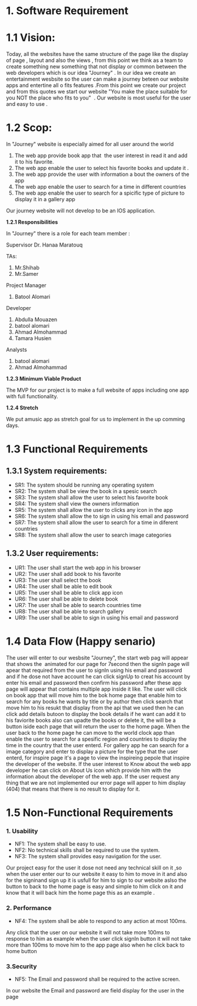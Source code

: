 
# 1. Software Requirement

# 1.1 Vision:
Today, all the websites have the same structure of the page like the display of page , layout and also the views , from this point we think as a team to create something new something that not display or common between the web developers which is our idea "Journey" . In our idea we create an entertainment wesbsite so the user can make a journey beteen our website apps and entertine all o fits features .From this point we create our project and from this quotes we start our website "You make the place suitable for you NOT the place who fits to you"  . Our website is most useful for the user and easy to use .

# 1.2 Scop:
In "Journey" website is especially aimed for all user around the world

1. The web app provide book app that  the user interest in read it and add it to his favorite.
2. The web app enable the user to select his favorite books and update it .
3. The web app provide the user with information a bout the owners of the app 
4. The web app enable the user to search for a time in different countries
5. The web app enable the user to search for a spicific type of picture to display it in a gallery app

Our journey website will not develop to be an IOS application.

**1.2.1 Responsibilities**

In "Journey" there is a role for each team member :

Supervisor
Dr. Hanaa Maratouq

TAs:
1. Mr.Shihab
2. Mr.Samer

Project Manager
1. Batool Alomari

Developer
1. Abdulla Mouazen
2. batool alomari
3. Ahmad Almohammad
4. Tamara Husien


Analysts
1. batool alomari
2. Ahmad Almohammad

**1.2.3 Minimum Viable Product**

The MVP for our project is to make a full website of apps including one app with full functionality.

**1.2.4 Stretch**

We put amusic app as stretch goal for us to implement in the up comming days.

# 1.3 Functional Requirements

## 1.3.1 System requirements:

- SR1: The system should be running any operating system
- SR2: The system shall be view the book in a spesic search  
- SR3: The system shall allow the user to select his favorite book
- SR4: The system shall view the owners information
- SR5: The system shall allow the user to clicks any icon in the app
- SR6: The system shall allow the to sign in  using his email and password
- SR7: The system shall allow the user to search for a time in diferent countries
- SR8: The system shall allow the user to search image categories

## 1.3.2 User requirements:

- UR1: The user shall start the web app in his browser
- UR2: The user shall add book to his favorite
- UR3: The user shall select the book
- UR4: The user shall be able to edit book
- UR5: The user shall be able to click app icon
- UR6: The user shall be able to delete  book
- UR7: The user shall be able to search countries time  
- UR8: The user shall be able to search  gallery
- UR9: The user shall be able to sign in  using his email and password

# 1.4 Data Flow (Happy senario)
The user will enter to our wesbsite "Journey", the start web pag will appear that shows the  animated for our page for 7second then the signIn page will apear that required from the user to signIn using his email and password and if he dose not have account he can click signUp to creat his account by enter his email and password then confirm his password after these app page will appear that contains multiple app inside it like. The user will click on book app that will move him to the bok home page that enable him to search for any books he wants by title or by author then click search that move him to his resukt that display from the api that we used then he can click add details butoon to display the book details if he want can add it to his faviorite books also can upadte the books or delete it, the will be a button iside each page that will return the user to the home page. When the user back to the home page he can move to the world clock app than enable the user to search for a spesific region and countries to display the time in the country that the user enterd. For gallery app he can search for a image category and enter to display a picture for the type that the user enterd, for inspire page it's a page to view the inspireing pepole that inspire the developer of the website. If the user interest to Know about the web app developer he can click on About Us icon which provide him with the information about the developer of the web app. If the user request any thing that we are not implemented our error page will apper to him display (404) that means that there is no result to display for it.

# 1.5 Non-Functional Requirements 

### 1. Usability

- NF1: The system shall be easy to use. 
- NF2: No technical skills shall be required to use the system.
- NF3: The system shall provides easy navigation for the user.

Our project easy for the user it dose not need any technical skill on it ,so when the user enter our to our website it easy to him to move in it and also for the signinand sign up it is usfull for him to sign to our website aslso the button to back to the home page is easy and simple to him click on it and know that it will back him the home page this as an example .

### 2. Performance

- NF4: The system shall be able to respond to any action at most 100ms.

Any click that the user on our website it will not take more 100ms to response to him as example when the user click signIn button it will not take more than 100ms to move him to the app page also when he click back to home button 

### 3.Security

- NF5: The Email and password shall be required to the active screen.

In our website the Email and password are field display for the user in the page 






